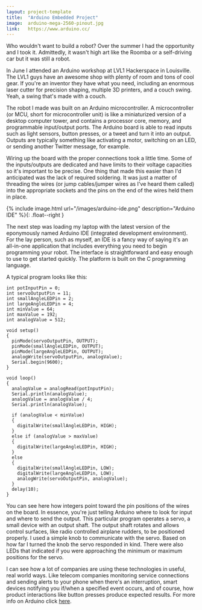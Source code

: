 ```yaml
---
layout: project-template
title:  "Arduino Embedded Project"
image:  arduino-mega-2560-pinout.jpg
link:   https://www.arduino.cc/
---
```

Who wouldn't want to build a robot? Over the summer I had the opportunity and I took it. Admittedly, it wasn't high art like the Roomba or a self-driving car but it was still a robot.

In June I attended an Arduino workshop at LVL1 Hackerspace in Louisville. The LVL1 guys have an awesome shop with plenty of room and tons of cool gear. If you're an inventor they have what you need, including an enormous laser cutter for precision shaping, multiple 3D printers, and a couch swing.  Yeah, a swing that's made with a couch.

The robot I made was built on an Arduino microcontroller. A microcontroller (or MCU, short for microcontroller unit) is like a miniaturized version of a desktop computer tower, and contains a processor core, memory, and programmable input/output ports.  The Arduino board is able to read inputs such as light sensors, button presses, or a tweet and turn it into an output.  Outputs are typically something like activating a motor, switching on an LED, or sending another Twitter message, for example.

Wiring up the board with the proper connections took a little time. Some of the inputs/outputs are dedicated and have limits to their voltage capacities so it's important to be precise. One thing that made this easier than I'd anticipated was the lack of required soldering. It was just a matter of threading the wires (or jump cables/jumper wires as I've heard them called) into the appropriate sockets and the pins on the end of the wires held them in place.

{% include image.html url="/images/arduino-ide.png" description="Arduino IDE" %}{: .float--right }

The next step was loading my laptop with the latest version of the eponymously named Arduino IDE (integrated development environment). For the lay person, such as myself, an IDE is a fancy way of saying it's an all-in-one application that includes everything you need to begin programming your robot. The interface is straightforward and easy enough to use to get started quickly. The platform is built on the C programming language.  

A typical program looks like this:

    int potInputPin = 0;
    int servoOutputPin = 11;
    int smallAngleLEDPin = 2;
    int largeAngleLEDPin = 4;
    int minValue = 64;
    int maxValue = 192;
    int analogValue = 512;

    void setup()
    {
      pinMode(servoOutputPin, OUTPUT);
      pinMode(smallAngleLEDPin, OUTPUT);
      pinMode(largeAngleLEDPin, OUTPUT);
      analogWrite(servoOutputPin, analogValue);
      Serial.begin(9600);
    }

    void loop()
    {
      analogValue = analogRead(potInputPin);
      Serial.println(analogValue);
      analogValue = analogValue / 4;
      Serial.println(analogValue);

      if (analogValue < minValue)
      {
        digitalWrite(smallAngleLEDPin, HIGH);
      }
      else if (analogValue > maxValue)
      {
        digitalWrite(largeAngleLEDPin, HIGH);
      }
      else
      {
        digitalWrite(smallAngleLEDPin, LOW);
        digitalWrite(largeAngleLEDPin, LOW);
        analogWrite(servoOutputPin, analogValue);
      }
      delay(10);
    }

You can see here how integers point toward the pin positions of the wires on the board. In essence, you're just telling Arduino where to look for input and where to send the output. This particular program operates a servo, a small device with an output shaft. The output shaft rotates and allows control surfaces, like radio controlled airplane rudders, to be positioned properly. I used a simple knob to communicate with the servo. Based on how far I turned the knob the servo responded in kind. There were also LEDs that indicated if you were approaching the minimum or maximum positions for the servo.  

I can see how a lot of companies are using these technologies in useful, real world ways. Like telecom companies monitoring service connections and sending alerts to your phone when there's an interruption, smart devices notifying you if/when a specified event occurs, and of course, how product interactions like button presses produce expected results. For more info on Arduino click [here](https://www.arduino.cc/).
